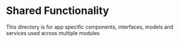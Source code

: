 # Shared Functionality
This directory is for app specific components, interfaces, models and services used across multiple modules

